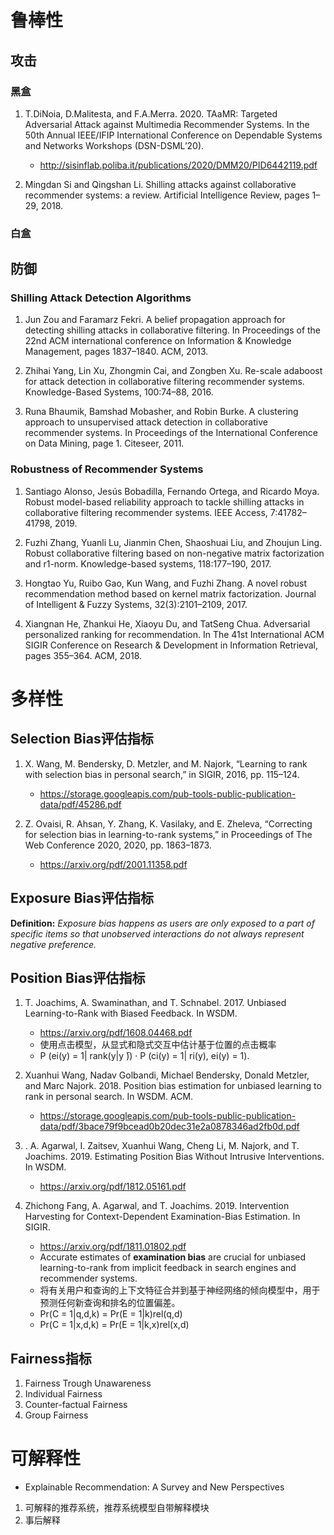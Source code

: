# 鲁棒性

## 攻击
### 黑盒
1. T.DiNoia, D.Malitesta, and F.A.Merra. 2020. TAaMR: Targeted Adversarial Attack against Multimedia Recommender Systems. In the 50th Annual IEEE/IFIP International Conference on Dependable Systems and Networks Workshops (DSN-DSML’20). 
	- http://sisinflab.poliba.it/publications/2020/DMM20/PID6442119.pdf

2. Mingdan Si and Qingshan Li. Shilling attacks against collaborative recommender systems: a review. Artificial Intelligence Review, pages 1–29, 2018.  

### 白盒

## 防御

### Shilling Attack Detection Algorithms

1. Jun Zou and Faramarz Fekri. A belief propagation approach for detecting shilling attacks in collaborative filtering. In Proceedings of the 22nd ACM international conference on Information & Knowledge Management, pages 1837–1840. ACM, 2013.  

2. Zhihai Yang, Lin Xu, Zhongmin Cai, and Zongben Xu. Re-scale adaboost for attack detection in collaborative filtering recommender systems. Knowledge-Based Systems, 100:74–88, 2016.  
3. Runa Bhaumik, Bamshad Mobasher, and Robin Burke. A clustering approach to unsupervised attack detection in collaborative recommender systems. In Proceedings of the International Conference on Data Mining, page 1. Citeseer, 2011.  
 
### Robustness of Recommender Systems 

1. Santiago Alonso, Jesús Bobadilla, Fernando Ortega, and Ricardo Moya. Robust model-based reliability approach to tackle shilling attacks in collaborative filtering recommender systems. IEEE Access, 7:41782–41798, 2019.  

2. Fuzhi Zhang, Yuanli Lu, Jianmin Chen, Shaoshuai Liu, and Zhoujun Ling. Robust collaborative filtering based on non-negative matrix factorization and r1-norm. Knowledge-based systems, 118:177–190, 2017.  
3. Hongtao Yu, Ruibo Gao, Kun Wang, and Fuzhi Zhang. A novel robust recommendation method based on kernel matrix factorization. Journal of Intelligent & Fuzzy Systems, 32(3):2101–2109, 2017.  
4. Xiangnan He, Zhankui He, Xiaoyu Du, and TatSeng Chua. Adversarial personalized ranking for recommendation. In The 41st International ACM SIGIR Conference on Research & Development in Information Retrieval, pages 355–364. ACM, 2018.  



# 多样性

## Selection Bias评估指标

1. X. Wang, M. Bendersky, D. Metzler, and M. Najork, “Learning to rank with selection bias in personal search,” in SIGIR, 2016, pp. 115–124. 
	- https://storage.googleapis.com/pub-tools-public-publication-data/pdf/45286.pdf

2. Z. Ovaisi, R. Ahsan, Y. Zhang, K. Vasilaky, and E. Zheleva, “Correcting for selection bias in learning-to-rank systems,” in Proceedings of The Web Conference 2020, 2020, pp. 1863–1873. 
	- https://arxiv.org/pdf/2001.11358.pdf


## Exposure Bias评估指标
**Definition:** *Exposure bias happens as users are only exposed to a part of specific items so that unobserved interactions do not always represent negative preference.* 


## Position Bias评估指标

1. T. Joachims, A. Swaminathan, and T. Schnabel. 2017. Unbiased Learning-to-Rank with Biased Feedback. In WSDM. 
	- https://arxiv.org/pdf/1608.04468.pdf
	- 使用点击模型，从显式和隐式交互中估计基于位置的点击概率
	- P (ei(y) = 1| rank(y|y ̄)) · P (ci(y) = 1| ri(y), ei(y) = 1). 

2. Xuanhui Wang, Nadav Golbandi, Michael Bendersky, Donald Metzler, and Marc Najork. 2018. Position bias estimation for unbiased learning to rank in personal search. In WSDM. ACM. 
	- https://storage.googleapis.com/pub-tools-public-publication-data/pdf/3bace79f9bcead0b20dec31e2a0878346ad2fb0d.pdf

3. .	A. Agarwal, I. Zaitsev, Xuanhui Wang, Cheng Li, M. Najork, and T. Joachims. 2019. Estimating Position Bias Without Intrusive Interventions. In WSDM.
	- https://arxiv.org/pdf/1812.05161.pdf

4. Zhichong Fang, A. Agarwal, and T. Joachims. 2019. Intervention Harvesting for Context-Dependent Examination-Bias Estimation. In SIGIR. 
	- https://arxiv.org/pdf/1811.01802.pdf
	- Accurate estimates of **examination bias** are crucial for unbiased learning-to-rank from implicit feedback in search engines and recommender systems.
	- 将有关用户和查询的上下文特征合并到基于神经网络的倾向模型中，用于预测任何新查询和排名的位置偏差。
	- Pr(C = 1|q,d,k) = Pr(E = 1|k)rel(q,d)
	- Pr(C = 1|x,d,k) = Pr(E = 1|k,x)rel(x,d)  


## Fairness指标

1. Fairness Trough Unawareness
2. Individual Fairness
3. Counter-factual Fairness
4. Group Fairness

# 可解释性
- Explainable Recommendation: A Survey and New Perspectives 

1. 可解释的推荐系统，推荐系统模型自带解释模块
2. 事后解释 



